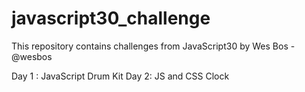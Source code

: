 # javascript30_challenge
This repository contains challenges from JavaScript30 by  Wes Bos - @wesbos

Day 1 : JavaScript Drum Kit
Day 2: JS and CSS Clock
